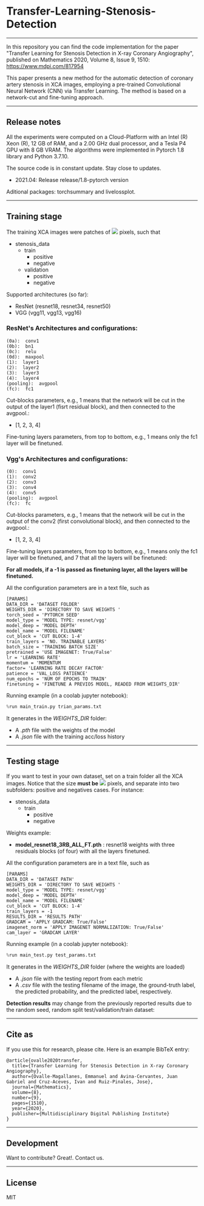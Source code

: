 # Transfer-Learning-Stenosis-Detection
----------

In this repository you can find the code implementation for the paper "Transfer Learning for Stenosis Detection in X-ray Coronary Angiography", 
published on Mathematics 2020, Volume 8, Issue 9, 1510: https://www.mdpi.com/817954

This paper presents a new method for the automatic detection of coronary artery stenosis in XCA images, employing a pre-trained Convolutional Neural Network (CNN) via Transfer Learning. The method is based on a network-cut and fine-tuning approach.

----------
## Release notes

All the experiments were computed on a Cloud-Platform with an Intel (R) Xeon (R), 12 GB of RAM, and a 2.00 GHz dual processor, and a Tesla P4 GPU with 8 GB VRAM. The algorithms were implemented in Pytorch 1.8 library and Python 3.7.10.

The source code is in constant update.  Stay close to updates.
- 2021.04: Release release/1.8-pytorch version

Aditional packages: torchsummary and livelossplot.

----------
## Training stage

The training XCA images were patches of <img src="https://render.githubusercontent.com/render/math?math=32 \times 32"> pixels, such that

- stenosis_data
    - train
        - positive
        - negative
    - validation
        - positive
        - negative

Supported architectures (so far):
- ResNet (resnet18, resnet34, resnet50)
- VGG (vgg11, vgg13, vgg16)

### ResNet's Architectures and configurations:

```
(0a):  conv1
(0b):  bn1
(0c):  relu
(0d):  maxpool
(1):  layer1
(2):  layer2
(3):  layer3
(4):  layer4
(pooling):  avgpool
(fc):  fc1
```

Cut-blocks parameters, e.g., 1 means that the network will be cut in the output of the layer1 (fisrt residual block), and then connected to the avgpool.:
- [1, 2, 3, 4]

Fine-tuning layers parameters, from top to bottom, e.g., 1 means only the fc1 layer will be finetuned.


### Vgg's Architectures and configurations:

```
(0):  conv1
(1):  conv2
(2):  conv3
(3):  conv4
(4):  conv5
(pooling):  avgpool
(fc):  fc
```

Cut-blocks parameters, e.g., 1 means that the network will be cut in the output of the conv2 (first convolutional block), and then connected to the avgpool.:
- [1, 2, 3, 4]

Fine-tuning layers parameters, from top to bottom, e.g., 1 means only the fc1 layer will be finetuned, and 7 that all the layers will be finetuned:

**For all models, if a -1 is passed as finetuning layer, all the layers will be finetuned.**



All the configuration parameters are in a text file, such as

```
[PARAMS]
DATA_DIR = 'DATASET FOLDER'
WEIGHTS_DIR = 'DIRECTORY TO SAVE WEIGHTS '
torch_seed = 'PYTORCH SEED'
model_type = 'MODEL TYPE: resnet/vgg'
model_deep = 'MODEL DEPTH'
model_name = 'MODEL FILENAME'
cut_block = 'CUT BLOCK: 1-4'
train_layers = 'NO. TRAINABLE LAYERS'
batch_size = 'TRAINING BATCH SIZE'
pretrained = 'USE IMAGENET: True/False'
lr = 'LEARNING RATE'
momentum = 'MOMENTUM
factor= 'LEARNING RATE DECAY FACTOR'
patience = 'VAL_LOSS PATIENCE'
num_epochs = 'NUM OF EPOCHS TO TRAIN'
finetuning = 'FINETUNE A PREVIOS MODEL, READED FROM WEIGHTS_DIR'
```


Running example (in a coolab jupyter notebook):

```python
%run main_train.py trian_params.txt
```

It generates in the *WEIGHTS_DIR* folder:
- A *.pth* file with the weights of the model
- A *.json* file with the training acc/loss history

----------
## Testing stage

If you want to test in your own dataset, set on a train folder all the XCA images. Notice that the size **must be** <img src="https://render.githubusercontent.com/render/math?math=32 \times 32"> pixels, and separate into two subfolders: positive and negatives cases. For instance:
- stenosis_data
    - train
        - positive
        - negative

Weights example: 
- **model_resnet18_3RB_ALL_FT.pth** : resnet18 weights with three residuals blocks (of four) with all the layers finetuned.

All the configuration parameters are in a text file, such as

```
[PARAMS]
DATA_DIR = 'DATASET PATH'
WEIGHTS_DIR = 'DIRECTORY TO SAVE WEIGHTS '
model_type = 'MODEL TYPE: resnet/vgg'
model_deep = 'MODEL DEPTH'
model_name = 'MODEL FILENAME'
cut_block = 'CUT BLOCK: 1-4'
train_layers = -1
RESULTS_DIR = 'RESULTS PATH'
GRADCAM = 'APPLY GRADCAM: True/False'
imagenet_norm = 'APPLY IMAGENET NORMALIZATION: True/False'
cam_layer = 'GRADCAM LAYER'
```


Running example (in a coolab jupyter notebook):

```python
%run main_test.py test_params.txt
```

It generates in the *WEIGHTS_DIR* folder (where the weights are loaded) 
- A *.json* file with the testing report from each metric
- A *.csv* file with the testing filename of the image, the ground-truth label, the predicted probability, and the predicted label, respectively. 

**Detection results** may change from the previously reported results due to the random seed, random split test/validation/train dataset:


----------
## Cite as

If you use this for research, please cite. Here is an example BibTeX entry:

```
@article{ovalle2020transfer,
  title={Transfer Learning for Stenosis Detection in X-ray Coronary Angiography},
  author={Ovalle-Magallanes, Emmanuel and Avina-Cervantes, Juan Gabriel and Cruz-Aceves, Ivan and Ruiz-Pinales, Jose},
  journal={Mathematics},
  volume={8},
  number={9},
  pages={1510},
  year={2020},
  publisher={Multidisciplinary Digital Publishing Institute}
}
```
----------
## Development

Want to contribute? Great!. Contact us.

----------
## License

MIT

